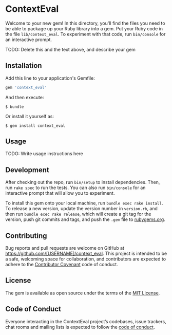# ContextEval

Welcome to your new gem! In this directory, you'll find the files you need to be able to package up your Ruby library into a gem. Put your Ruby code in the file `lib/context_eval`. To experiment with that code, run `bin/console` for an interactive prompt.

TODO: Delete this and the text above, and describe your gem

## Installation

Add this line to your application's Gemfile:

```ruby
gem 'context_eval'
```

And then execute:

    $ bundle

Or install it yourself as:

    $ gem install context_eval

## Usage

TODO: Write usage instructions here

## Development

After checking out the repo, run `bin/setup` to install dependencies. Then, run `rake spec` to run the tests. You can also run `bin/console` for an interactive prompt that will allow you to experiment.

To install this gem onto your local machine, run `bundle exec rake install`. To release a new version, update the version number in `version.rb`, and then run `bundle exec rake release`, which will create a git tag for the version, push git commits and tags, and push the `.gem` file to [rubygems.org](https://rubygems.org).

## Contributing

Bug reports and pull requests are welcome on GitHub at https://github.com/[USERNAME]/context_eval. This project is intended to be a safe, welcoming space for collaboration, and contributors are expected to adhere to the [Contributor Covenant](http://contributor-covenant.org) code of conduct.

## License

The gem is available as open source under the terms of the [MIT License](https://opensource.org/licenses/MIT).

## Code of Conduct

Everyone interacting in the ContextEval project’s codebases, issue trackers, chat rooms and mailing lists is expected to follow the [code of conduct](https://github.com/[USERNAME]/context_eval/blob/master/CODE_OF_CONDUCT.md).
